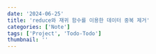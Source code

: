 ```yaml
---
date: '2024-06-25'
title: 'reduce와 재귀 함수를 이용한 데이터 중복 제거'
categories: ['Note']
tags: ['Project', 'Todo-Todo']
thumbnail: ''
---
```

